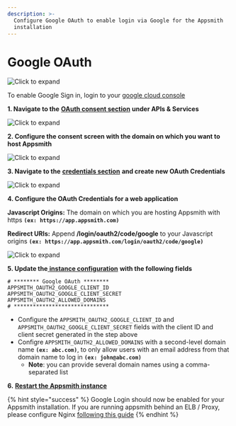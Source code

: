 ```yaml
---
description: >-
  Configure Google OAuth to enable login via Google for the Appsmith
  installation
---
```


# Google OAuth

![Click to expand](../../.gitbook/assets/google-login.png)

To enable Google Sign in, login to your [google cloud console](https://console.cloud.google.com/)

**1. Navigate to the** [**OAuth consent section**](https://console.cloud.google.com/apis/credentials/consent) **under APIs & Services**

![Click to expand](../../.gitbook/assets/google-oauth-consent-1.png)

**2. Configure the consent screen with the domain on which you want to host Appsmith**

![Click to expand](../../.gitbook/assets/google-oauth-consent.png)

**3. Navigate to the** [**credentials section**](https://console.cloud.google.com/apis/credentials) **and create new OAuth Credentials**

![Click to expand](../../.gitbook/assets/google-oauth-creds.png)

**4. Configure the OAuth Credentials for a web application**

**Javascript Origins:** The domain on which you are hosting Appsmith with https **`(ex: https://app.appsmith.com)`**

**Redirect URIs:** Append **/login/oauth2/code/google** to your Javascript origins **`(ex: https://app.appsmith.com/login/oauth2/code/google)`**

![Click to expand](../../.gitbook/assets/google-oauth-creds-2.png)

**5. Update the**[ **instance configuration**](./) **with the following fields** 

```text
# ******** Google OAuth ********
APPSMITH_OAUTH2_GOOGLE_CLIENT_ID
APPSMITH_OAUTH2_GOOGLE_CLIENT_SECRET
APPSMITH_OAUTH2_ALLOWED_DOMAINS
# ******************************
```

* Configure the `APPSMITH_OAUTH2_GOOGLE_CLIENT_ID` and `APPSMITH_OAUTH2_GOOGLE_CLIENT_SECRET` fields with the client ID and client secret generated in the step above
* Configre `APPSMITH_OAUTH2_ALLOWED_DOMAINS` with a second-level domain name **`(ex: abc.com)`**, to only allow users with an email address from that domain name to log in **`(ex: john@abc.com)`**
  * **Note**: you can provide several domain names using a comma-separated list

**6.** [**Restart the Appsmith instance**](./)

{% hint style="success" %}
Google Login should now be enabled for your Appsmith installation. If you are running appsmith behind an ELB / Proxy, please configure Nginx [following this guide](../../troubleshooting-guide/deployment-errors.md#oauth-sign-up-not-working)
{% endhint %}

